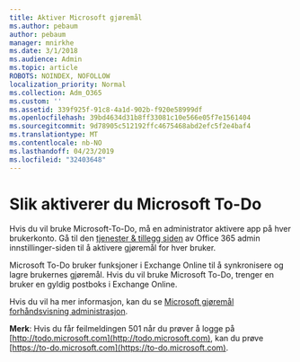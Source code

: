 ```yaml
---
title: Aktiver Microsoft gjøremål
ms.author: pebaum
author: pebaum
manager: mnirkhe
ms.date: 3/1/2018
ms.audience: Admin
ms.topic: article
ROBOTS: NOINDEX, NOFOLLOW
localization_priority: Normal
ms.collection: Adm_O365
ms.custom: ''
ms.assetid: 339f925f-91c8-4a1d-902b-f920e58999df
ms.openlocfilehash: 39bd4634d31b8ff33081c10e566e05f7e1561404
ms.sourcegitcommit: 9d78905c512192ffc4675468abd2efc5f2e4baf4
ms.translationtype: MT
ms.contentlocale: nb-NO
ms.lasthandoff: 04/23/2019
ms.locfileid: "32403648"
---
```

# <a name="how-to-enable-microsoft-to-do"></a>Slik aktiverer du Microsoft To-Do

Hvis du vil bruke Microsoft-To-Do, må en administrator aktivere app på hver brukerkonto. Gå til den [tjenester &amp; tillegg siden](https://portal.office.com/adminportal/home#/Settings/ServicesAndAddIns) av Office 365 admin innstillinger-siden til å aktivere gjøremål for hver bruker. 
  
Microsoft To-Do bruker funksjoner i Exchange Online til å synkronisere og lagre brukernes gjøremål. Hvis du vil bruke Microsoft To-Do, trenger en bruker en gyldig postboks i Exchange Online.
  
Hvis du vil ha mer informasjon, kan du se [Microsoft gjøremål forhåndsvisning administrasjon](https://support.office.com/article/490c1a8c-2333-4952-8125-841afadb9620.aspx).
  
 **Merk**: Hvis du får feilmeldingen 501 når du prøver å logge på [http://todo.microsoft.com](http://todo.microsoft.com), kan du prøve [https://to-do.microsoft.com](https://to-do.microsoft.com).
  

